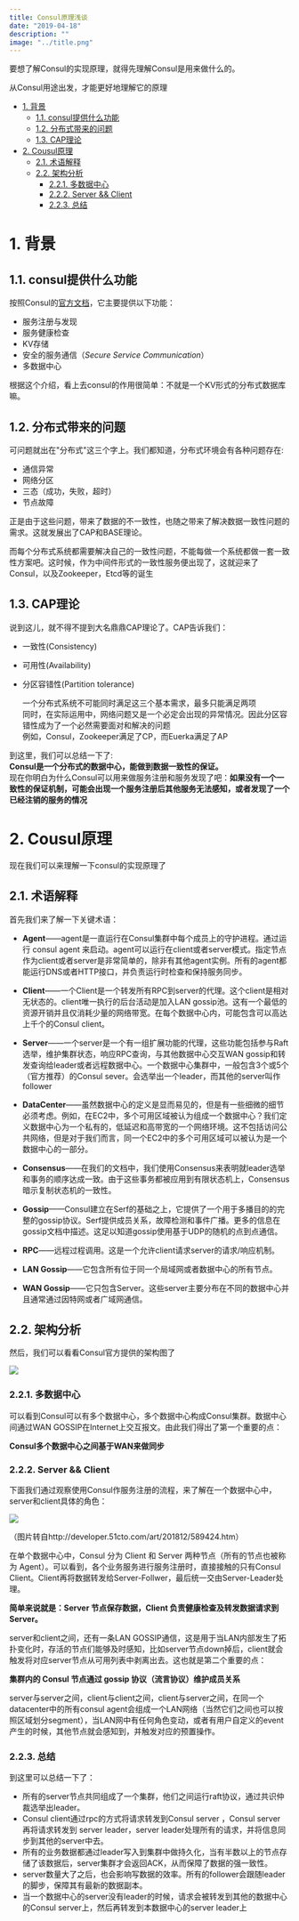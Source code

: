 ```yaml
---
title: Consul原理浅谈
date: "2019-04-18"
description: ""
image: "../title.png"
---
```

要想了解Consul的实现原理，就得先理解Consul是用来做什么的。

从Consul用途出发，才能更好地理解它的原理

<!--more-->


<!-- TOC -->

- [1. 背景](#1-%E8%83%8C%E6%99%AF)
  - [1.1. consul提供什么功能](#11-consul%E6%8F%90%E4%BE%9B%E4%BB%80%E4%B9%88%E5%8A%9F%E8%83%BD)
  - [1.2. 分布式带来的问题](#12-%E5%88%86%E5%B8%83%E5%BC%8F%E5%B8%A6%E6%9D%A5%E7%9A%84%E9%97%AE%E9%A2%98)
  - [1.3. CAP理论](#13-cap%E7%90%86%E8%AE%BA)
- [2. Cousul原理](#2-cousul%E5%8E%9F%E7%90%86)
  - [2.1. 术语解释](#21-%E6%9C%AF%E8%AF%AD%E8%A7%A3%E9%87%8A)
  - [2.2. 架构分析](#22-%E6%9E%B6%E6%9E%84%E5%88%86%E6%9E%90)
    - [2.2.1. 多数据中心](#221-%E5%A4%9A%E6%95%B0%E6%8D%AE%E4%B8%AD%E5%BF%83)
    - [2.2.2. Server && Client](#222-server--client)
    - [2.2.3. 总结](#223-%E6%80%BB%E7%BB%93)

<!-- /TOC -->

# 1. 背景
## 1.1. consul提供什么功能
按照Consul的[官方文档](https://www.consul.io/intro/index.html)，它主要提供以下功能：

* 服务注册与发现
* 服务健康检查
* KV存储
* 安全的服务通信（_Secure Service Communication_）
* 多数据中心

根据这个介绍，看上去consul的作用很简单：不就是一个KV形式的分布式数据库嘛。

## 1.2. 分布式带来的问题
可问题就出在"分布式"这三个字上。我们都知道，分布式环境会有各种问题存在:

* 通信异常
* 网络分区
* 三态（成功，失败，超时）
* 节点故障

正是由于这些问题，带来了数据的不一致性，也随之带来了解决数据一致性问题的需求。这就发展出了CAP和BASE理论。

而每个分布式系统都需要解决自己的一致性问题，不能每做一个系统都做一套一致性方案吧。这时候，作为中间件形式的一致性服务便出现了，这就迎来了Consul，以及Zookeeper，Etcd等的诞生

## 1.3. CAP理论
说到这儿，就不得不提到大名鼎鼎CAP理论了。CAP告诉我们：

* 一致性\(Consistency\)
* 可用性\(Availability\)
* 分区容错性\(Partition tolerance\)

  一个分布式系统不可能同时满足这三个基本需求，最多只能满足两项  
  同时，在实际运用中，网络问题又是一个必定会出现的异常情况。因此分区容错性成为了一个必然需要面对和解决的问题  
  例如，Consul，Zookeeper满足了CP，而Euerka满足了AP

到这里，我们可以总结一下了:  
**Consul是一个分布式的数据中心，能做到数据一致性的保证。**  
现在你明白为什么Consul可以用来做服务注册和服务发现了吧：**如果没有一个一致性的保证机制，可能会出现一个服务注册后其他服务无法感知，或者发现了一个已经注销的服务的情况**

# 2. Cousul原理
现在我们可以来理解一下consul的实现原理了

## 2.1. 术语解释
首先我们来了解一下关键术语：

* **Agent**——agent是一直运行在Consul集群中每个成员上的守护进程。通过运行 consul agent 来启动。agent可以运行在client或者server模式。指定节点作为client或者server是非常简单的，除非有其他agent实例。所有的agent都能运行DNS或者HTTP接口，并负责运行时检查和保持服务同步。
* **Client**——一个Client是一个转发所有RPC到server的代理。这个client是相对无状态的。client唯一执行的后台活动是加入LAN gossip池。这有一个最低的资源开销并且仅消耗少量的网络带宽。在每个数据中心内，可能包含可以高达上千个的Consul client。
* **Server**——一个server是一个有一组扩展功能的代理，这些功能包括参与Raft选举，维护集群状态，响应RPC查询，与其他数据中心交互WAN gossip和转发查询给leader或者远程数据中心。一个数据中心集群中，一般包含3个或5个（官方推荐）的Consul sever。会选举出一个leader，而其他的server叫作follower
* **DataCenter**——虽然数据中心的定义是显而易见的，但是有一些细微的细节必须考虑。例如，在EC2中，多个可用区域被认为组成一个数据中心？我们定义数据中心为一个私有的，低延迟和高带宽的一个网络环境。这不包括访问公共网络，但是对于我们而言，同一个EC2中的多个可用区域可以被认为是一个数据中心的一部分。
* **Consensus**——在我们的文档中，我们使用Consensus来表明就leader选举和事务的顺序达成一致。由于这些事务都被应用到有限状态机上，Consensus暗示复制状态机的一致性。
* **Gossip**——Consul建立在Serf的基础之上，它提供了一个用于多播目的的完整的gossip协议。Serf提供成员关系，故障检测和事件广播。更多的信息在gossip文档中描述。这足以知道gossip使用基于UDP的随机的点到点通信。
* **RPC**——远程过程调用。这是一个允许client请求server的请求/响应机制。

* **LAN Gossip**——它包含所有位于同一个局域网或者数据中心的所有节点。

* **WAN Gossip**——它只包含Server。这些server主要分布在不同的数据中心并且通常通过因特网或者广域网通信。

## 2.2. 架构分析
然后，我们可以看看Consul官方提供的架构图了

![](consul1.png)


### 2.2.1. 多数据中心
可以看到Consul可以有多个数据中心，多个数据中心构成Consul集群。数据中心间通过WAN GOSSIP在Internet上交互报文。由此我们得出了第一个重要的点：

**Consul多个数据中心之间基于WAN来做同步**

### 2.2.2. Server && Client
下面我们通过观察使用Consul作服务注册的流程，来了解在一个数据中心中，server和client具体的角色：

![](consul2.jpg)

（图片转自http://developer.51cto.com/art/201812/589424.htm）

在单个数据中心中，Consul 分为 Client 和 Server 两种节点（所有的节点也被称为 Agent）。可以看到，各个业务服务进行服务注册时，直接接触的只有Consul Client。Client再将数据转发给Server-Follwer，最后统一交由Server-Leader处理。

**简单来说就是：Server 节点保存数据，Client 负责健康检查及转发数据请求到 Server。**

server和client之间，还有一条LAN GOSSIP通信，这是用于当LAN内部发生了拓扑变化时，存活的节点们能够及时感知，比如server节点down掉后，client就会触发将对应server节点从可用列表中剥离出去。这也就是第二个重要的点：

**集群内的 Consul 节点通过 gossip 协议（流言协议）维护成员关系**

server与server之间，client与client之间，client与server之间，在同一个datacenter中的所有consul agent会组成一个LAN网络（当然它们之间也可以按照区域划分segment），当LAN网中有任何角色变动，或者有用户自定义的event产生的时候，其他节点就会感知到，并触发对应的预置操作。

### 2.2.3. 总结
到这里可以总结一下了：
* 所有的server节点共同组成了一个集群，他们之间运行raft协议，通过共识仲裁选举出leader。
* Consul client通过rpc的方式将请求转发到Consul server ，Consul server 再将请求转发到 server leader，server leader处理所有的请求，并将信息同步到其他的server中去。
* 所有的业务数据都通过leader写入到集群中做持久化，当有半数以上的节点存储了该数据后，server集群才会返回ACK，从而保障了数据的强一致性。
* server数量大了之后，也会影响写数据的效率。所有的follower会跟随leader的脚步，保障其有最新的数据副本。
* 当一个数据中心的server没有leader的时候，请求会被转发到其他的数据中心的Consul server上，然后再转发到本数据中心的server leader上



